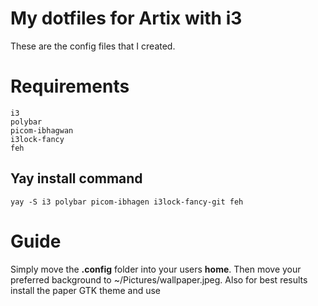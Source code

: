# My dotfiles for Artix with i3
These are the config files that I created.

# Requirements

```
i3
polybar
picom-ibhagwan
i3lock-fancy
feh
```
## Yay install command
`yay -S i3 polybar picom-ibhagen i3lock-fancy-git feh`

# Guide
Simply move the **.config** folder into your users **home**.
Then move your preferred background to ~/Pictures/wallpaper.jpeg.
Also for best results install the paper GTK theme and use